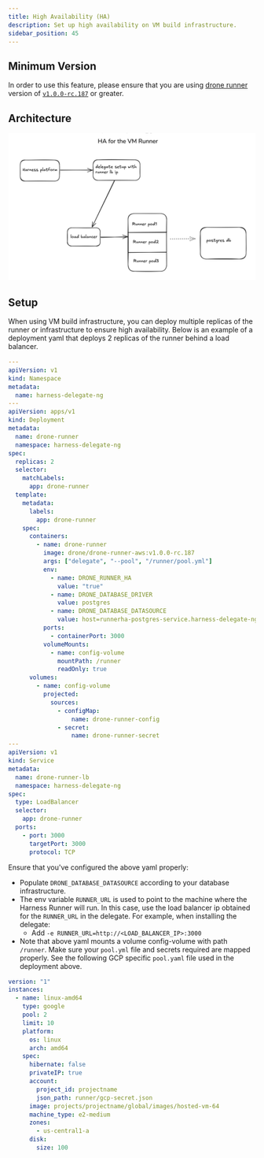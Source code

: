 ```yaml
---
title: High Availability (HA)
description: Set up high availability on VM build infrastructure.
sidebar_position: 45
---
```


## Minimum Version

In order to use this feature, please ensure that you are using [drone runner](https://github.com/drone-runners/drone-runner-aws/tree/v1.0.0-rc.187?tab=readme-ov-file#high-availablity) version of [`v1.0.0-rc.187`](https://github.com/drone-runners/drone-runner-aws/releases/tag/v1.0.0-rc.187) or greater. 

## Architecture

  ![](../static/ha-architecture.png)

## Setup

When using VM build infrastructure, you can deploy multiple replicas of the runner or infrastructure to ensure high availability. Below is an example of a deployment yaml that deploys 2 replicas of the runner behind a load balancer.

```yaml
---
apiVersion: v1
kind: Namespace
metadata:
  name: harness-delegate-ng
---
apiVersion: apps/v1
kind: Deployment
metadata:
  name: drone-runner
  namespace: harness-delegate-ng
spec:
  replicas: 2
  selector:
    matchLabels:
      app: drone-runner
  template:
    metadata:
      labels:
        app: drone-runner
    spec:
      containers:
        - name: drone-runner
          image: drone/drone-runner-aws:v1.0.0-rc.187
          args: ["delegate", "--pool", "/runner/pool.yml"]
          env:
            - name: DRONE_RUNNER_HA
              value: "true"
            - name: DRONE_DATABASE_DRIVER
              value: postgres
            - name: DRONE_DATABASE_DATASOURCE
              value: host=runnerha-postgres-service.harness-delegate-ng.svc.cluster.local port=5431 user=admin password=password dbname=dlite sslmode=disable
          ports:
            - containerPort: 3000
          volumeMounts:
            - name: config-volume
              mountPath: /runner
              readOnly: true
      volumes:
        - name: config-volume
          projected:
            sources:
              - configMap:
                  name: drone-runner-config
              - secret:
                  name: drone-runner-secret
---
apiVersion: v1
kind: Service
metadata:
  name: drone-runner-lb
  namespace: harness-delegate-ng
spec:
  type: LoadBalancer
  selector:
    app: drone-runner
  ports:
    - port: 3000
      targetPort: 3000
      protocol: TCP
```
Ensure that you've configured the above yaml properly:

- Populate `DRONE_DATABASE_DATASOURCE` according to your database infrastructure.
- The env variable `RUNNER_URL` is used to point to the machine where the Harness Runner will run. In this case, use the load balancer ip obtained for the `RUNNER_URL` in the delegate. For example, when installing the delegate:
  - Add `-e RUNNER_URL=http://<LOAD_BALANCER_IP>:3000`
- Note that above yaml mounts a volume config-volume with path `/runner`. Make sure your `pool.yml` file and secrets required are mapped properly. See the following GCP specific `pool.yaml` file used in the deployment above.

```yaml
version: "1"
instances:
  - name: linux-amd64
    type: google
    pool: 2
    limit: 10
    platform:
      os: linux
      arch: amd64 
    spec:
      hibernate: false
      privateIP: true
      account:
        project_id: projectname
        json_path: runner/gcp-secret.json
      image: projects/projectname/global/images/hosted-vm-64
      machine_type: e2-medium
      zones:
        - us-central1-a
      disk:
        size: 100
```